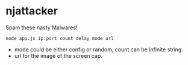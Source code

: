 # njattacker

Spam these nasty Malwares!

`node app.js ip:port count delay mode url`
- mode could be either config or random, count can be infinite string.
- url for the image of the screen cap.
